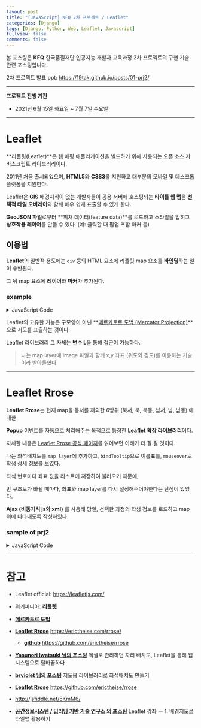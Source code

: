 ```yaml
---
layout: post
title: "[JavaScript] KFQ 2차 프로젝트 / Leaflet"
categories: [Django]
tags: [Django, Python, Web, Leaflet, Javascript]
fullview: false
comments: false
---
```


본 포스팅은 **KFQ** 한국품질재단 인공지능 개발자 교육과정 2차 프로젝트의 구현 기술 관련 포스팅입니다.

2차 프로젝트 발표 ppt: <https://19tak.github.io/posts/01-prj2/>

---

**프로젝트 진행 기간**
- 2021년 6월 15일 화요일 ~ 7월 7일 수요일

---

# Leaflet

**리플릿(Leaflet)**은 웹 매핑 애플리케이션을 빌드하기 위해 사용되는 오픈 소스 자바스크립트 라이브러리이다. 

2011년 처음 출시되었으며, **HTML5**와 **CSS3**를 지원하고 대부분의 모바일 및 데스크톱 플랫폼을 지원한다.

Leaflet은 **GIS** 배경지식이 없는 개발자들이 공용 서버에 호스팅되는 **타이틀 웹 맵**을 **선택적 타일 오버레이**와 함께 매우 쉽게 표출할 수 있게 한다.

**GeoJSON 파일**로부터 **피처 데이터(feature data)**를 로드하고 스타일을 입히고 **상호작용 레이어**를 만들 수 있다. (예: 클릭할 때 팝업 포함 마커 등)

## 이용법

**Leaflet**의 일반적 용도에는 `div` 등의 HTML 요소에 리플릿 map 요소를 **바인딩**하는 일이 수반된다. 

그 뒤 map 요소에 **레이어**와 **마커**가 추가된다.

### **example**

<script async src="//jsfiddle.net/19tak/4en0Lg6w/24/embed/result/"></script>

<details>
<summary>JavaScript Code</summary>
<div markdown="1">

```javascript
// default zoom
var zoom = 17;
// center of the map
var center = [37.558240, 127.000258];
// Create the map
var map = L.map('map', { attributionControl: false }).setView(center, zoom);

// Set up the OSM layer
L.tileLayer('http://{s}.tile.openstreetmap.org/{z}/{x}/{y}.png', { maxZoom: 18 }).addTo(map);

// add a marker in the given location
L.marker(center)
.bindPopup("내가 졸업한 동국대학교")
.on("mouseover",function(evt){this.openPopup();})
.on("mouseout",function(evt){this.closePopup();}).addTo(map);
```

</div>
</details>


Leaflet의 고유한 기능은 구모양이 아닌 **[메르카토르 도법 (Mercator Projection)](https://ko.wikipedia.org/wiki/%EB%A9%94%EB%A5%B4%EC%B9%B4%ED%86%A0%EB%A5%B4_%EB%8F%84%EB%B2%95)**으로 지도를 표출하는 것이다.

Leaflet 라이브러리 그 자체는 **변수 L**을 통해 접근이 가능하다.

> 나는 map layer에 image 파일과 함께 x,y 좌표 (위도와 경도)를 이용하는 기술이라 받아들였다.

---

# Leaflet Rrose

**Leaflet Rrose**는 현재 map을 동서를 제외한 6방위 (북서, 북, 북동, 남서, 남, 남동) 에 대한 

**Popup** 이벤트를 자동으로 처리해주는 목적으로 등장한 **Leaflet 확장 라이브러리**이다.

자세한 내용은 [Leaflet Rrose 공식 페이지](https://erictheise.com/rrose/)를 읽어보면 이해가 더 잘 갈 것이다.

나는 좌석배치도를 `map layer`에 추가하고, `bindTooltip`으로 이름표를, `mouseover`로 학생 상세 정보를 보였다.

좌석 번호마다 좌표 값을 리스트에 저장하여 불러오기 때문에, 

반 구조도가 바뀔 때마다, 좌표와 map layer를 다시 설정해주어야한다는 단점이 있었다.

**Ajax (비동기식 js와 xml)** 를 사용해 당일, 선택한 과정의 학생 정보를 로드하고 map 위에 나타내도록 작성하였다.

### **sample of prj2**

<script async src="//jsfiddle.net/19tak/4abq0nfr/29/embed/result"></script>

<details>
<summary>JavaScript Code</summary>
<div markdown="1">

```javascript
var map = L.map('map', {crs: L.CRS.Simple, zoomControl: false, maxZoom: 0, dragging: true});
var imgurl = 'https://user-images.githubusercontent.com/84369912/130463456-9247b3bc-8daf-488e-b8c7-c7e9a17a7d22.png' // 이미지 경로
var bounds = [[0,0], [680,1500]]; // 이미지의 해상도를 bounds로 설정한다. [y,x]
L.imageOverlay( imgurl, bounds).addTo(map); // 배경 이미지를 설정한다.
map.fitBounds(bounds); // 표현 영역을 설정한다

const column = [143,373,603,833,1063,1293]; // 분단 x 좌표
const row = [160,285,410,535,650]; // 몇번째 자리인지 y 좌표
var set = []; // 좌석 번호가 담길 좌표 리스트
for(var i=0; i<column.length; i++) {
	for(var j=0; j<row.length; j++) {				
		set[i*row.length+j]=[i*row.length+j+1,column[i],row[j]]; // set[e] = [좌석번호, x좌표, y좌표]
		// console.log(set[i*row.length+j]);
	}
}

const color = ['green','red','orange','gray'];

function seat_on(seat_num, select_class, nameValue, majorValue, daily_info,state,emailValue) {
	var name='"'+nameValue+'"';
	var class_name='"'+select_class+'"';
	var major='"'+majorValue+'"';
	var temperature=daily_info[1];
	var email=emailValue;
	var url = "'https://user-images.githubusercontent.com/84369912/127220954-701d3e97-6d9d-447a-b99f-1a31e4b7b03d.png'";
	var img_url = "<img src="+url+">";
	var color_name = color[state];
	// jsfiddle에서 Rrose가 먹통임... 왜징..
  /* var popup_content = new L.Rrose({ autoPan: false, offset: new L.Point(0,-10), closeButton: false })
	.setContent("<center>"+name+"</center><br />"+img_url+"<br />\
	<br /><center>반 : "+class_name+" 반</center><br />\
	<center>전공 : "+major+"</center><br />\
	<center>체온 : "+temperature+" 도</center>"); */

	L.circle([set[seat_num-1][2], set[seat_num-1][1]], {color: color_name, radius: 23, fillOpacity: 1}).addTo(map)
	/* .bindTooltip(name, {permanent: true, direction: 'center', opacity: 1}).openTooltip() */
	.bindPopup("<center>"+name+"</center><br />"+img_url+"<br />\
	<br /><center>반 : "+class_name+" 반</center><br />\
	<center>전공 : "+major+"</center><br />\
	<center>체온 : "+temperature+" 도</center>")
	.on("mouseover", function(evt) { this.openPopup(); })
	.on("mouseout", function(evt) { this.closePopup(); });
}

seat_on(17,"ai","한정탁","기계로봇에너지공학과",[0,36.5],0,"wjdxkrdl123@naver.com")
```

</div>
</details>

---

# 참고

+ Leaflet official: <https://leafletjs.com/>

+ 위키피디아: **[리플렛](https://ko.wikipedia.org/wiki/%EB%A6%AC%ED%94%8C%EB%A6%BF_(%EC%86%8C%ED%94%84%ED%8A%B8%EC%9B%A8%EC%96%B4)#cite_note-4)**

+ **[메르카토르 도법](https://ko.wikipedia.org/wiki/%EB%A9%94%EB%A5%B4%EC%B9%B4%ED%86%A0%EB%A5%B4_%EB%8F%84%EB%B2%95)**

+ **[Leaflet Rrose](https://erictheise.com/rrose/)** <https://erictheise.com/rrose/>
    - **[github](https://github.com/erictheise/rrose)** <https://github.com/erictheise/rrose> 

+ **[Yasunori Iwatsuki 님의 포스팅](https://engineering.linecorp.com/ko/blog/floor-map-management-system-on-web-with-leaflet/ "엑셀로 관리하던 자리 배치도, Leaflet을 통해 웹 시스템으로 탈바꿈하다")**
엑셀로 관리하던 자리 배치도, Leaflet을 통해 웹 시스템으로 탈바꿈하다

+ **[brviolet 님의 포스팅](https://velog.io/@brviolet/%EC%A7%80%EB%8F%84%EC%9A%A9-%EB%9D%BC%EC%9D%B4%EB%B8%8C%EB%9F%AC%EB%A6%AC%EB%A1%9C-%EC%A2%8C%EC%84%9D%EB%B0%B0%EC%B9%98%EB%8F%84-%EB%A7%8C%EB%93%A4%EA%B8%B0 "지도용 라이브러리로 좌석배치도 만들기")**
지도용 라이브러리로 좌석배치도 만들기

+ **[Leaflet Rrose](https://github.com/erictheise/rrose)** <https://github.com/erictheise/rrose>

+ <http://jsfiddle.net/5KmM6/>

+ **[공간정보시스템 / 딥러닝 기반 기술 연구소 의 포스팅](http://www.gisdeveloper.co.kr/?p=2281 "Leaflet 강좌 ㅡ 1. 배경지도로 타일맵 활용하기")**
Leaflet 강좌 ㅡ 1. 배경지도로 타일맵 활용하기